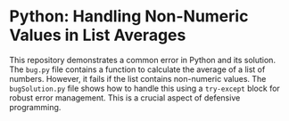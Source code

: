 # Python: Handling Non-Numeric Values in List Averages

This repository demonstrates a common error in Python and its solution. The `bug.py` file contains a function to calculate the average of a list of numbers. However, it fails if the list contains non-numeric values. The `bugSolution.py` file shows how to handle this using a `try-except` block for robust error management.  This is a crucial aspect of defensive programming.